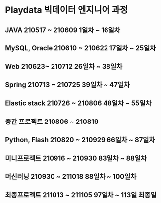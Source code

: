 # Playdata 빅데이터 엔지니어 과정

## JAVA 210517 ~ 210609 1일차 ~ 16일차 
## MySQL, Oracle 210610 ~ 210622 17일차 ~ 25일차
## Web 210623~ 210712 26일차 ~ 38일차  
## Spring 210713 ~ 210725 39일차 ~ 47일차
## Elastic stack 210726 ~ 210806 48일차 ~ 55일차 
## 중간 프로젝트 210806 ~ 210819 
## Python, Flash 210820 ~ 210929 66일차 ~ 87일차 
## 미니프로젝트 210916 ~ 210930 83일차 ~ 88일차 
## 머신러닝 210930 ~ 211018 88일차 ~ 100일차
## 최종프로젝트 211013 ~ 211105 97일차 ~ 113일 최종일 


<!--
**ki-yungkim/ki-yungkim** is a ✨ _special_ ✨ repository because its `README.md` (this file) appears on your GitHub profile.

Here are some ideas to get you started:

- 🔭 I’m currently working on ...
- 🌱 I’m currently learning ...
- 👯 I’m looking to collaborate on ...
- 🤔 I’m looking for help with ...
- 💬 Ask me about ...
- 📫 How to reach me: ...
- 😄 Pronouns: ...
- ⚡ Fun fact: ...
-->
